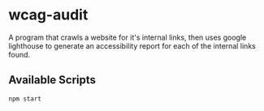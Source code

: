 # wcag-audit

A program that crawls a website for it's internal links, then uses google lighthouse to generate an accessibility report for each of the internal links found.

## Available Scripts

`npm start`
